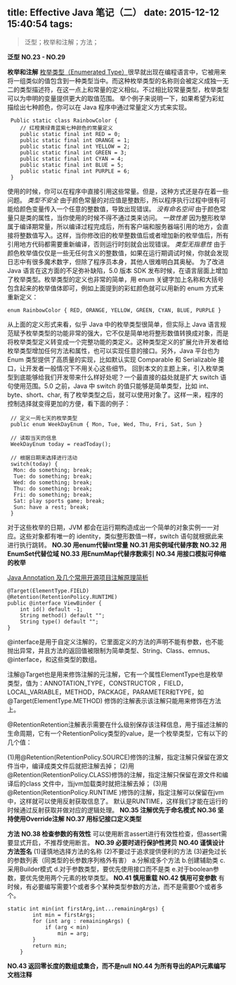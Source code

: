 title: Effective Java 笔记（二）
date: 2015-12-12 15:40:54
tags:
---

> 泛型；枚举和注解；方法；

**泛型**
**NO.23 - NO.29**

**枚举和注解**
[枚举类型（Enumerated Type）][1]很早就出现在编程语言中，它被用来将一组类似的值包含到一种类型当中。而这种枚举类型的名称则会被定义成独一无二的类型描述符，在这一点上和常量的定义相似。不过相比较常量类型，枚举类型可以为申明的变量提供更大的取值范围。
举个例子来说明一下，如果希望为彩虹描绘出七种颜色，你可以在 Java 程序中通过常量定义方式来实现。

     Public static class RainbowColor { 
        // 红橙黄绿青蓝紫七种颜色的常量定义
        public static final int RED = 0; 
        public static final int ORANGE = 1; 
        public static final int YELLOW = 2; 
        public static final int GREEN = 3; 
        public static final int CYAN = 4; 
        public static final int BLUE = 5; 
        public static final int PURPLE = 6; 
     }
使用的时候，你可以在程序中直接引用这些常量。但是，这种方式还是存在着一些问题。
*类型不安全*
由于颜色常量的对应值是整数形，所以程序执行过程中很有可能给颜色变量传入一个任意的整数值，导致出现错误。
*没有命名空间*
由于颜色常量只是类的属性，当你使用的时候不得不通过类来访问。
*一致性差*
因为整形枚举属于编译期常量，所以编译过程完成后，所有客户端和服务器端引用的地方，会直接将整数值写入。这样，当你修改旧的枚举整数值后或者增加新的枚举值后，所有引用地方代码都需要重新编译，否则运行时刻就会出现错误。
*类型无指意性*
由于颜色枚举值仅仅是一些无任何含义的整数值，如果在运行期调试时候，你就会发现日志中有很多魔术数字，但除了程序员本身，其他人很难明白其奥秘。
为了改进 Java 语言在这方面的不足弥补缺陷，5.0 版本 SDK 发布时候，在语言层面上增加了枚举类型。枚举类型的定义也非常的简单，用 enum 关键字加上名称和大括号包含起来的枚举值体即可，例如上面提到的彩虹颜色就可以用新的 enum 方式来重新定义：

    enum RainbowColor { RED, ORANGE, YELLOW, GREEN, CYAN, BLUE, PURPLE }
从上面的定义形式来看，似乎 Java 中的枚举类型很简单，但实际上 Java 语言规范赋予枚举类型的功能非常的强大，它不仅是简单地将整形数值转换成对象，而是将枚举类型定义转变成一个完整功能的类定义。这种类型定义的扩展允许开发者给枚举类型增加任何方法和属性，也可以实现任意的接口。另外，Java 平台也为 Enum 类型提供了高质量的实现，比如默认实现 Comparable 和 Serializable 接口，让开发者一般情况下不用关心这些细节。
回到本文的主题上来，引入枚举类型到底能够给我们开发带来什么样好处呢？一个最直接的益处就是扩大 switch 语句使用范围。5.0 之前，Java 中 switch 的值只能够是简单类型，比如 int、byte、short、char, 有了枚举类型之后，就可以使用对象了。这样一来，程序的控制选择就变得更加的方便，看下面的例子：

     // 定义一周七天的枚举类型			
     public enum WeekDayEnum { Mon, Tue, Wed, Thu, Fri, Sat, Sun } 
    
     // 读取当天的信息
     WeekDayEnum today = readToday(); 
     
     // 根据日期来选择进行活动
     switch(today) { 
      Mon: do something; break; 
      Tue: do something; break; 
      Wed: do something; break; 
      Thu: do something; break; 
      Fri: do something; break; 
      Sat: play sports game; break; 
      Sun: have a rest; break; 
     }
对于这些枚举的日期，JVM 都会在运行期构造成出一个简单的对象实例一一对应。这些对象都有唯一的 identity，类似整形数值一样，switch 语句就根据此来进行执行跳转。
**NO.30 用enum代替int常量**
**NO.31 用实例域代替序数**
**NO.32 用EnumSet代替位域**
**NO.33 用EnumMap代替序数索引**
**NO.34 用接口模拟可伸缩的枚举**

[Java Annotation 及几个常用开源项目注解原理简析][2]

    @Target(ElementType.FIELD)
    @Retention(RetentionPolicy.RUNTIME)
    public @interface ViewBinder {
        int id() default -1;
        String method() default "";
        String type() default "";
    }
@interface是用于自定义注解的，它里面定义的方法的声明不能有参数，也不能抛出异常，并且方法的返回值被限制为简单类型、String、Class、emnus、@interface，和这些类型的数组。

 注解@Target也是用来修饰注解的元注解，它有一个属性ElementType也是枚举类型，值为：ANNOTATION_TYPE，CONSTRUCTOR ，FIELD，LOCAL_VARIABLE，METHOD，PACKAGE，PARAMETER和TYPE，如@Target(ElementType.METHOD) 修饰的注解表示该注解只能用来修饰在方法上。

@RetentionRetention注解表示需要在什么级别保存该注释信息，用于描述注解的生命周期，它有一个RetentionPolicy类型的value，是一个枚举类型，它有以下的几个值：

(1)用@Retention(RetentionPolicy.SOURCE)修饰的注解，指定注解只保留在源文件当中，编译成类文件后就把注解去掉；
(2)用@Retention(RetentionPolicy.CLASS)修饰的注解，指定注解只保留在源文件和编译后的class 文件中，当jvm加载类时就把注解去掉；
(3)用@Retention(RetentionPolicy.RUNTIME )修饰的注解，指定注解可以保留在jvm中，这样就可以使用反射获取信息了。
默认是RUNTIME，这样我们才能在运行的时候通过反射获取并做对应的逻辑处理。
**NO.35 注解优先于命名模式**
**NO.36 坚持使用Override注解**
**NO.37 用标记接口定义类型**

**方法**
**NO.38 检查参数的有效性**
可以使用断言assert进行有效性检查，但assert需要显式开启，不推荐使用断言。
**NO.39 必要时进行保护性拷贝**
**NO.40 谨慎设计方法签名**
(1)谨慎地选择方法的名称
(2)不要过于追求提供便利的方法
(3)避免过长的参数列表（同类型的长参数序列格外有害） 
a.分解成多个方法
b.创建辅助类
c.采用Builder模式
d.对于参数类型，要优先使用接口而不是类
e.对于boolean参数，要优先使用两个元素的枚举类型。
**NO.41 慎用重载**
**NO.42 慎用可变参数**
有时候，有必要编写需要1个或者多个某种类型参数的方法，而不是需要0个或者多个。

    static int min(int firstArg,int...remainingArgs) {
            int min = firstArgs;
            for (int arg : remainingArgs) {
                if (arg < min)
                    min = arg;
            }
            return min;
        }

**NO.43 返回零长度的数组或集合，而不是null**
**NO.44 为所有导出的API元素编写文档注释**



  [1]: https://www.ibm.com/developerworks/cn/java/j-lo-enum/
  [2]: http://www.trinea.cn/android/java-annotation-android-open-source-analysis/